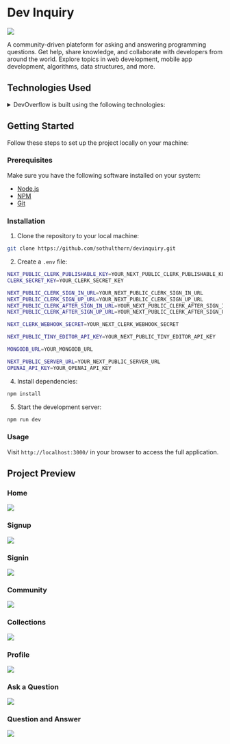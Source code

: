 # Dev Inquiry

![](/screenshot/home.png)

A community-driven plateform for asking and answering programming questions. Get help, share knowledge, and collaborate with developers from around the world. Explore topics in web development, mobile app development, algorithms, data structures, and more.

## Technologies Used

<details>
  <summary>DevOverflow is built using the following technologies:</summary>

- **TypeScript**: TypeScript is a typed superset of JavaScript that compiles to plain JavaScript.
- **Next.js**: Next.js is a React framework for building server-side rendered and statically generated web applications.
- **Tailwind CSS**: Tailwind CSS is a utility-first CSS framework for rapidly building custom user interfaces.
- **Clerk**: Clerk is a developer-first authentication API that handles all the logic for user sign up, sign in, and more.
- **Shadcn-UI**: Shadcn UI is a React UI library that helps developers rapidly build modern web applications.
- **TinyMCE**: TinyMCE is the world's most popular JavaScript library for rich text editing.
- **MongoDB**: MongoDB is a general purpose, document-based, distributed database built for modern application developers and for the cloud era.
- **Mongoose**: Mongoose is a MongoDB object modeling tool designed to work in an asynchronous environment.
- **Prism.js**: Prism is a lightweight, extensible syntax highlighter, built with modern web standards in mind.
- **Query String**: Parse and stringify URL query strings.
- **Svix**: Svix is a webhook proxy that allows you to receive webhooks locally.
- **Zod**: Zod is a TypeScript-first schema declaration and validation library.
- **Vercel**: Vercel is a cloud platform for frontend developers, providing the frameworks, workflows, and infrastructure to build a faster, more personalized Web.

</details>

## Getting Started

Follow these steps to set up the project locally on your machine:

### Prerequisites

Make sure you have the following software installed on your system:

- [Node.js](https://nodejs.org/)
- [NPM](https://docs.npmjs.com/getting-started)
- [Git](https://git-scm.com/downloads)

### Installation

1. Clone the repository to your local machine:

```bash
git clone https://github.com/sothulthorn/devinquiry.git
```

2. Create a `.env` file:

```bash
NEXT_PUBLIC_CLERK_PUBLISHABLE_KEY=YOUR_NEXT_PUBLIC_CLERK_PUBLISHABLE_KEY
CLERK_SECRET_KEY=YOUR_CLERK_SECRET_KEY

NEXT_PUBLIC_CLERK_SIGN_IN_URL=YOUR_NEXT_PUBLIC_CLERK_SIGN_IN_URL
NEXT_PUBLIC_CLERK_SIGN_UP_URL=YOUR_NEXT_PUBLIC_CLERK_SIGN_UP_URL
NEXT_PUBLIC_CLERK_AFTER_SIGN_IN_URL=YOUR_NEXT_PUBLIC_CLERK_AFTER_SIGN_IN_URL
NEXT_PUBLIC_CLERK_AFTER_SIGN_UP_URL=YOUR_NEXT_PUBLIC_CLERK_AFTER_SIGN_UP_URL

NEXT_CLERK_WEBHOOK_SECRET=YOUR_NEXT_CLERK_WEBHOOK_SECRET

NEXT_PUBLIC_TINY_EDITOR_API_KEY=YOUR_NEXT_PUBLIC_TINY_EDITOR_API_KEY

MONGODB_URL=YOUR_MONGODB_URL

NEXT_PUBLIC_SERVER_URL=YOUR_NEXT_PUBLIC_SERVER_URL
OPENAI_API_KEY=YOUR_OPENAI_API_KEY
```

4. Install dependencies:

```bash
npm install
```

5. Start the development server:

```bash
npm run dev
```

### Usage

Visit `http://localhost:3000/` in your browser to access the full application.

## Project Preview

### Home

![](/screenshot/home.png)

### Signup

![](/screenshot/sign-up.png)

### Signin

![](/screenshot/sign-in.png)

### Community

![](/screenshot/community.png)

### Collections

![](/screenshot/collections.png)

### Profile

![](/screenshot/profile.png)

### Ask a Question

![](/screenshot/ask-a-question.png)

### Question and Answer

![](/screenshot/question-answer.png)
